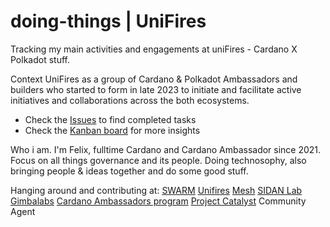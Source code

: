 # doing-things | UniFires
Tracking my main activities and engagements at uniFires - Cardano X Polkadot stuff.

Context
UniFires as a group of Cardano & Polkadot Ambassadors and builders who started to form in late 2023 to initiate and facilitate active initiatives and collaborations across the both ecosystems. 

- Check the [Issues](https://github.com/Felix-at-Swarm/doing-things/issues) to find completed tasks
- Check the [Kanban board](https://github.com/users/Felix-at-Swarm/projects/2) for more insights

Who i am.
I'm Felix, fulltime Cardano and Cardano Ambassador since 2021. Focus on all things governance and its people. 
Doing technosophy, also bringing people & ideas together and do some good stuff.

Hanging around and contributing at:
[SWARM](https://x.com/CatalystSwarm)
[Unifires](https://x.com/uni_fires)
[Mesh](https://meshjs.dev/)
[SIDAN Lab](https://www.sidan.io/)
[Gimbalabs](https://gimbalabs.com/gimbalgrid)
[Cardano Ambassadors program](https://cardano.org/ambassadors/)
[Project Catalyst](https://projectcatalyst.io/) Community Agent
